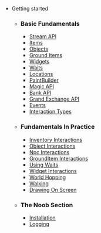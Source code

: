 - Getting started
  - ### Basic Fundamentals
    * [Stream API](/Basic_Fundamentals/StreamAPI)
    * [Items](/Basic_Fundamentals/Items)
    * [Objects](/Basic_Fundamentals/Objects)
    * [Ground Items](/Basic_Fundamentals/GroundItems)
    * [Widgets](/Basic_Fundamentals/Widgets)
    * [Waits](/Basic_Fundamentals/Waits)
    * [Locations](/Basic_Fundamentals/Locations)
    * [PaintBuilder](/Basic_Fundamentals/PaintBuilderAPI)
    * [Magic API](/Basic_Fundamentals/MagicAPI)
    * [Bank API](/Basic_Fundamentals/BankAPI)
    * [Grand Exchange API](/Basic_Fundamentals/GrandExchangeAPI)
    * [Events](/Basic_Fundamentals/Events)
    * [Interaction Types](/Basic_Fundamentals/InteractionTypes)

  - ### Fundamentals In Practice
    * [Inventory Interactions](/Fundamentals_In_Practice/InventoryInteractions)
    * [Object Interactions](/Fundamentals_In_Practice/ObjectInteractions)
    * [Npc Interactions](/Fundamentals_In_Practice/NpcInteractions)
    * [GroundItem Interactions](/Fundamentals_In_Practice/GroundItemInteractions)
    * [Using Waits](/Fundamentals_In_Practice/UsingWaits)
    * [Widget Interactions](/Fundamentals_In_Practice/WidgetInteracting)
    * [World Hopping](/Fundamentals_In_Practice/WorldHopping)
    * [Walking](/Fundamentals_In_Practice/WalkingToLocations)
    * [Drawing On Screen](/Fundamentals_In_Practice/DrawingRenderEvent)

  - ### The Noob Section
    * [Installation](/The_Noob_Section/Installation)
    * [Logging](/The_Noob_Section/Logging)